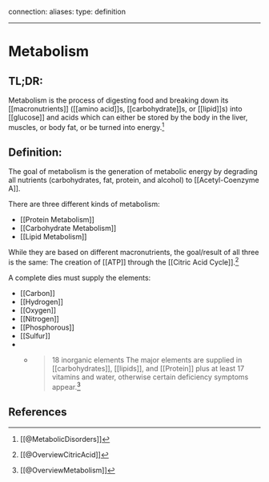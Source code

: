 
connection:
aliases: 
type: definition

---

# Metabolism

## TL;DR:
Metabolism is the process of digesting food and breaking down its [[macronutrients]] ([[amino acid]]s, [[carbohydrate]]s, or [[lipid]]s) into [[glucose]] and acids which can either be stored by the body in the liver, muscles, or body fat, or be turned into energy.[^3]

## Definition:
The goal of metabolism is the generation of metabolic energy by degrading all nutrients (carbohydrates, fat, protein, and alcohol) to [[Acetyl-Coenzyme A]]. 

There are three different kinds of metabolism:
- [[Protein Metabolism]]
- [[Carbohydrate Metabolism]]
- [[Lipid Metabolism]]

While they are based on different macronutrients, the goal/result of all three is the same: The creation of [[ATP]] through the [[Citric Acid Cycle]].[^1]

A complete dies must supply the elements:
- [[Carbon]]
- [[Hydrogen]]
- [[Oxygen]]
- [[Nitrogen]]
- [[Phosphorous]]
- [[Sulfur]]
- + >18 inorganic elements
The major elements are supplied in [[carbohydrates]], [[lipids]], and [[Protein]] plus at least 17 vitamins and water, otherwise certain deficiency symptoms appear.[^2]

## References
[^1]: [[@OverviewCitricAcid]]
[^2]: [[@OverviewMetabolism]]
[^3]: [[@MetabolicDisorders]]